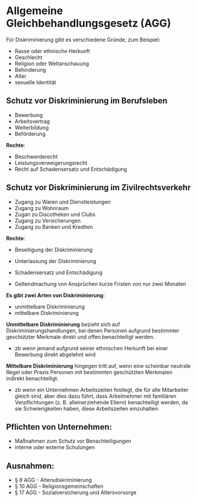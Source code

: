 # Allgemeine Gleichbehandlungsgesetz (AGG)

Für Diskriminierung gibt es verschiedene Gründe, zum Beispiel:

- Rasse oder ethnische Herkunft
- Geschlecht
- Religion oder Weltanschauung
- Behinderung
- Alter
- sexuelle Identität

## Schutz vor Diskriminierung im Berufsleben

- Bewerbung
- Arbeitsvertrag
- Weiterbildung
- Beförderung

**Rechte**:

- Beschwerderecht
- Leistungsverweigerungsrecht
- Recht auf Schadensersatz und Entschädigung

## Schutz vor Diskriminierung im Zivilrechtsverkehr

- Zugang zu Waren und Dienstleistungen
- Zugang zu Wohnraum
- Zugan zu Discotheken und Clubs
- Zugang zu Versicherungen
- Zugang zu Banken und Krediten

**Rechte**:

- Beseitigung der Diskriminierung
- Unterlassung der Diskriminierung
- Schadensersatz und Entschädigung

- Geltendmachung von Ansprüchen kurze Fristen von nur zwei Monaten

**Es gibt zwei Arten von Diskriminierung**:

- unmittelbare Diskriminierung
- mittelbare Diskriminierung

**Unmittelbare Diskriminierung** bezieht sich auf Diskriminierungshandlungen, bei denen Personen aufgrund bestimmter geschützter Merkmale direkt und offen benachteiligt werden.

- zb wenn jemand aufgrund seiner ethnischen Herkunft bei einer Bewerbung direkt abgelehnt wird

**Mittelbare Diskriminierung** hingegen tritt auf, wenn eine scheinbar neutrale Regel oder Praxis Personen mit bestimmten geschützten Merkmalen indirekt benachteiligt.

- zb wenn ein Unternehmen Arbeitszeiten festlegt, die für alle Mitarbeiter gleich sind, aber dies dazu führt, dass Arbeitnehmer mit familiären Verpflichtungen (z. B. alleinerziehende Eltern) benachteiligt werden, da sie Schwierigkeiten haben, diese Arbeitszeiten einzuhalten.

## Pflichten von Unternehmen:

- Maßnahmen zum Schutz vor Benachteiligungen
- interne oder externe Schulungen

## Ausnahmen:

- § 8 AGG - Altersdiskriminierung
- § 10 AGG - Religionsgemeinschaften
- § 17 AGG - Sozialversicherung und Altersvorsorge
